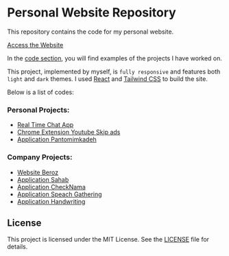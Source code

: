 # Personal Website Repository

This repository contains the code for my personal website.

[Access the Website](https://abolfazlbzgh.github.io/#/)

In the [code section](https://abolfazlbzgh.github.io/#/code), you will find examples of the projects I have worked on.

This project, implemented by myself, is `fully responsive` and features both `light` and `dark` themes. I used [React](https://react.dev/) and [Tailwind CSS](https://tailwindcss.com/) to build the site.

Below is a list of codes:

### Personal Projects:

* [Real Time Chat App](https://abolfazlbzgh.github.io/#/codeDetail/34495627-c05e-466b-bb4b-c36150cd49df)
* [Chrome Extension Youtube Skip ads](https://abolfazlbzgh.github.io/#/codeDetail/ada7ac17-ac90-4cb9-8345-be36a19d03b3)
* [Application Pantomimkadeh](https://abolfazlbzgh.github.io/#/codeDetail/031fa187-82a5-4377-bd34-14176cc8d832)

### Company Projects:

* [Website Beroz](https://abolfazlbzgh.github.io/#/codeDetail/6af4c314-145c-4908-926f-f5d7529b3644)
* [Application Sahab](https://abolfazlbzgh.github.io/#/codeDetail/74d9545f-47fe-404f-b1c3-4df0baf2f516)
* [Application CheckNama](https://abolfazlbzgh.github.io/#/codeDetail/2db7cace-2e05-43b0-8b45-3047aaed88a3)
* [Application Speach Gathering](https://abolfazlbzgh.github.io/#/codeDetail/0a0feabe-cc43-4a79-81df-88d9e876044a)
* [Application Handwriting](https://abolfazlbzgh.github.io/#/codeDetail/a869646c-6131-4ab2-b438-3d7182f9fe62)




## License

This project is licensed under the MIT License. See the [LICENSE](./LICENSE.txt) file for details.